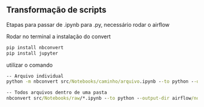 ## Transformação de scripts
Etapas para passar de .ipynb para .py, necessário rodar o airflow

Rodar no terminal a instalação do convert
```cmd
pip install nbconvert
pip install jupyter
```

utilizar o comando 
```cmd
-- Arquivo individual
python -m nbconvert src/Notebooks/caminho/arquivo.ipynb --to python --output-dir airflow/notebooks/

-- Todos arquivos dentro de uma pasta
nbconvert src/Notebooks/raw/*.ipynb --to python --output-dir airflow/notebooks/raw/
```

